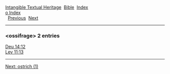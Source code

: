 [Intangible Textual Heritage](../../index)  [Bible](../index) 
[Index](index)   
[o Index](_o_)  
  [Previous](c08098)  [Next](c08100) 

------------------------------------------------------------------------

### &lt;ossifrage&gt; 2 entries

[Deu 14:12](../kjv/deu014.htm#012)  
[Lev 11:13](../kjv/lev011.htm#013)  

------------------------------------------------------------------------

[Next: ostrich (1)](c08100)
